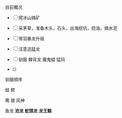 目前概况

- [ ] 爬冰山搞矿

- [ ] 采茅草，准备木头，石头，出海挖坑，挖油，搞水泥

- [ ] 带羽暴龙升级

- [ ] 注意迅猛龙

- [ ] 驯服 棘背龙 魔鬼蛙 猛犸

- [ ] 

  





驯服顺序

蛙 鳄 

鹰  狼 风神

鱼龙  **沧龙** **蛇颈龙** **龙王鲸**